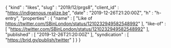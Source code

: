 {
  "kind" : "likes",
  "slug" : "2019/12/prgs8",
  "client_id" : "https://indigenous.realize.be",
  "date" : "2019-12-26T21:20:00Z",
  "h" : "h-entry",
  "properties" : {
    "name" : [ "Like of https://twitter.com/SBinLondon/status/1210232949582548992" ],
    "like-of" : [ "https://twitter.com/SBinLondon/status/1210232949582548992" ],
    "published" : [ "2019-12-26T21:20:00Z" ],
    "syndication" : [ "https://brid.gy/publish/twitter" ]
  }
}
